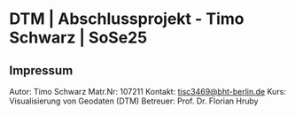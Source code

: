 #  DTM | Abschlussprojekt - Timo Schwarz | SoSe25 
## Impressum
  Autor: Timo Schwarz
  Matr.Nr: 107211
  Kontakt: tisc3469@bht-berlin.de
  Kurs: Visualisierung von Geodaten (DTM)
  Betreuer: Prof. Dr. Florian Hruby

